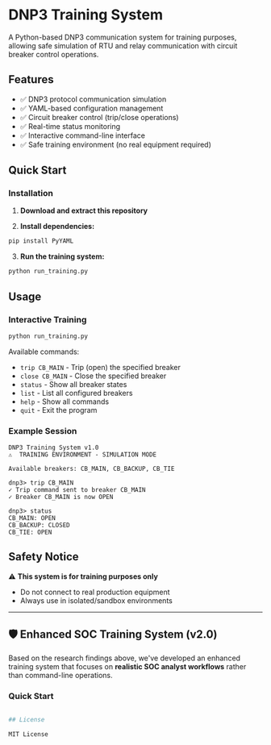 # DNP3 Training System

A Python-based DNP3 communication system for training purposes, allowing safe simulation of RTU and relay communication with circuit breaker control operations.

## Features

- ✅ DNP3 protocol communication simulation
- ✅ YAML-based configuration management  
- ✅ Circuit breaker control (trip/close operations)
- ✅ Real-time status monitoring
- ✅ Interactive command-line interface
- ✅ Safe training environment (no real equipment required)

## Quick Start

### Installation

1. **Download and extract this repository**

2. **Install dependencies:**
```bash
pip install PyYAML
```

3. **Run the training system:**
```bash
python run_training.py
```

## Usage

### Interactive Training

```bash
python run_training.py
```

Available commands:
- `trip CB_MAIN` - Trip (open) the specified breaker
- `close CB_MAIN` - Close the specified breaker  
- `status` - Show all breaker states
- `list` - List all configured breakers
- `help` - Show all commands
- `quit` - Exit the program

### Example Session

```
DNP3 Training System v1.0
⚠️  TRAINING ENVIRONMENT - SIMULATION MODE

Available breakers: CB_MAIN, CB_BACKUP, CB_TIE

dnp3> trip CB_MAIN
✓ Trip command sent to breaker CB_MAIN
✓ Breaker CB_MAIN is now OPEN

dnp3> status
CB_MAIN: OPEN 
CB_BACKUP: CLOSED
CB_TIE: OPEN
```

## Safety Notice

⚠️ **This system is for training purposes only**
- Do not connect to real production equipment
- Always use in isolated/sandbox environments

---

## 🛡️ Enhanced SOC Training System (v2.0)

Based on the research findings above, we've developed an enhanced training system that focuses on **realistic SOC analyst workflows** rather than command-line operations.

### Quick Start
```bash

## License

MIT License
